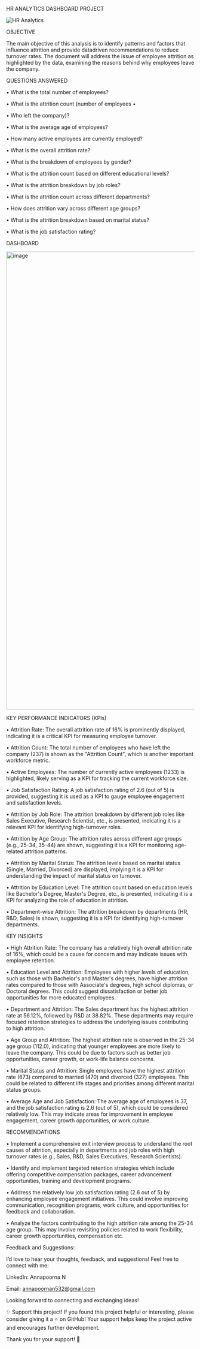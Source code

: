 HR ANALYTICS DASHBOARD PROJECT


![HR  Analytics](https://github.com/user-attachments/assets/73ef665d-f641-48a7-892e-0e6ef9ef463b)

OBJECTIVE

The main objective of this analysis is to identify patterns and factors that influence attrition and provide datadriven recommendations to reduce turnover rates. The document will address the issue of employee attrition as highlighted by the data, examining the reasons behind why employees leave the company.

QUESTIONS ANSWERED

• What is the total number of employees?

• What is the attrition count (number of employees •

• Who left the company)?

• What is the average age of employees?

• How many active employees are currently employed?

• What is the overall attrition rate?

• What is the breakdown of employees by gender?

• What is the attrition count based on different educational levels?

• What is the attrition breakdown by job roles?

• What is the attrition count across different departments?

• How does attrition vary across different age groups?

• What is the attrition breakdown based on marital status?

• What is the job satisfaction rating?


DASHBOARD

<img width="2422" height="1222" alt="image" src="https://github.com/user-attachments/assets/c3cbb407-66f0-4ca3-94a3-6c6a35a19c1b" />



KEY PERFORMANCE INDICATORS (KPIs)

• Attrition Rate: The overall attrition rate of 16% is prominently displayed, indicating it is a critical KPI for measuring employee turnover.

• Attrition Count: The total number of employees who have left the company (237) is shown as the "Attrition Count", which is another important workforce metric.

• Active Employees: The number of currently active employees (1233) is highlighted, likely serving as a KPI for tracking the current workforce size.

• Job Satisfaction Rating: A job satisfaction rating of 2.6 (out of 5) is provided, suggesting it is used as a KPI to gauge employee engagement and satisfaction levels.

• Attrition by Job Role: The attrition breakdown by different job roles like Sales Executive, Research Scientist, etc., is presented, indicating it is a relevant KPI for identifying high-turnover roles.

• Attrition by Age Group: The attrition rates across different age groups (e.g., 25-34, 35-44) are shown, suggesting it is a KPI for monitoring age-related attrition patterns.

• Attrition by Marital Status: The attrition levels based on marital status (Single, Married, Divorced) are displayed, implying it is a KPI for understanding the impact of marital status on turnover.

• Attrition by Education Level: The attrition count based on education levels like Bachelor's Degree, Master's Degree, etc., is presented, indicating it is a KPI for analyzing the role of education in attrition.

• Department-wise Attrition: The attrition breakdown by departments (HR, R&D, Sales) is shown, suggesting it is a KPI for identifying high-turnover departments.

KEY INSIGHTS

• High Attrition Rate: The company has a relatively high overall attrition rate of 16%, which could be a cause for concern and may indicate issues with employee retention.

• Education Level and Attrition: Employees with higher levels of education, such as those with Bachelor's and Master's degrees, have higher attrition rates compared to those with Associate's degrees, high school diplomas, or Doctoral degrees. This could suggest dissatisfaction or better job opportunities for more educated employees.

• Department and Attrition: The Sales department has the highest attrition rate at 56.12%, followed by R&D at 38.82%. These departments may require focused retention strategies to address the underlying issues contributing to high attrition.

• Age Group and Attrition: The highest attrition rate is observed in the 25-34 age group (112.0), indicating that younger employees are more likely to leave the company. This could be due to factors such as better job opportunities, career growth, or work-life balance concerns.

• Marital Status and Attrition: Single employees have the highest attrition rate (673) compared to married (470) and divorced (327) employees. This could be related to different life stages and priorities among different marital status groups.

• Average Age and Job Satisfaction: The average age of employees is 37, and the job satisfaction rating is 2.6 (out of 5), which could be considered relatively low. This may indicate areas for improvement in employee engagement, career growth opportunities, or work culture.

RECOMMENDATIONS

• Implement a comprehensive exit interview process to understand the root causes of attrition, especially in departments and job roles with high turnover rates (e.g., Sales, R&D, Sales Executives, Research Scientists).

• Identify and implement targeted retention strategies which include offering competitive compensation packages, career advancement opportunities, training and development programs.

• Address the relatively low job satisfaction rating (2.6 out of 5) by enhancing employee engagement initiatives. This could involve improving communication, recognition programs, work culture, and opportunities for feedback and collaboration.

• Analyze the factors contributing to the high attrition rate among the 25-34 age group. This may involve revisiting policies related to work flexibility, career growth opportunities, compensation etc.


Feedback and Suggestions:

I’d love to hear your thoughts, feedback, and suggestions! Feel free to connect with me:

LinkedIn: Annapoorna N

Email: annapoornan532@gmail.com

Looking forward to connecting and exchanging ideas!

✨ Support this project!
If you found this project helpful or interesting, please consider giving it a ⭐ on GitHub! Your support helps keep the project active and encourages further development.

Thank you for your support! 💖


